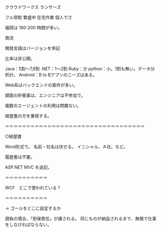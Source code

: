 クラウドワークス
ランサーズ


フル常駐
繁盛中
在宅作業
個人でさ



福岡は
160-200
時間が多い。



商流

開発言語はバージョンを併記



比率は非公開。


Java：5割～7,8割
.NET：1～2割
Ruby：少
python：小。1割も無い。データ分析計。
Android：B to Bアプリのニーズはある。

Web系はバックエンドの案件が多い。


額面の折衝事は、エンジニアは不参加で。

複数のエージェントの利用は問題ない。


経歴書の方を重視する。

＝＝＝＝＝＝＝＝＝＝＝＝＝＝＝＝＝＝＝＝＝＝＝＝＝＝＝＝＝＝＝＝＝

○経歴書

Word形式で。
名前・社名は伏せる。
イニシャル、Ａ社、など。

履歴書は不要。

ASP.NET MVC を追記。


＝＝＝＝＝＝＝＝＝＝

WCF　どこで使われている？

＝＝＝＝＝＝＝＝＝＝

→
ゴールをどこに設定するか


請負の場合、「担保責任」が課される。
同じものが納品されるまで、無償で仕事をしなければならない。


